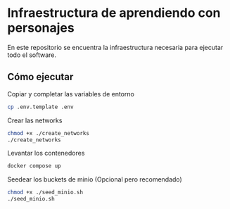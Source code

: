 # Infraestructura de aprendiendo con personajes

En este repositorio se encuentra la infraestructura necesaria para ejecutar todo el software.

## Cómo ejecutar

Copiar y completar las variables de entorno

```bash
cp .env.template .env
```

Crear las networks

```bash
chmod +x ./create_networks
./create_networks
```

Levantar los contenedores

```bash
docker compose up
```

Seedear los buckets de minio (Opcional pero recomendado)

```bash
chmod +x ./seed_minio.sh
./seed_minio.sh
```
